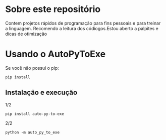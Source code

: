 # Sobre este repositório
Contem projetos rápidos de programação para fins pessoais e para treinar a linguagem.
Recomendo a leitura dos códiogos.Estou aberto a palpites e dicas de otimização

# Usando o AutoPyToExe

Se você não possui o pip:
```
pip install
```
## Instalação e execução
1/2
```
pip install auto-py-to-exe
```
2/2
```
python -m auto_py_to_exe
```
